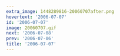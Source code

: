 ```yaml
---
extra_image: 1448289816-20060707after.png
hovertext: '2006-07-07'
id: '2006-07-07'
image: 20060707.gif
next: '2006-07-08'
prev: '2006-07-06'
title: '2006-07-07'
---
```

